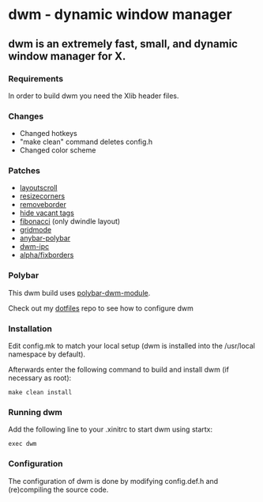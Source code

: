 # dwm - dynamic window manager
## dwm is an extremely fast, small, and dynamic window manager for X.


### Requirements

In order to build dwm you need the Xlib header files.

### Changes

* Changed hotkeys
* "make clean" command deletes config.h
* Changed color scheme

### Patches

* [layoutscroll](https://dwm.suckless.org/patches/layoutscroll/)
* [resizecorners](https://dwm.suckless.org/patches/resizecorners/)
* [removeborder](https://dwm.suckless.org/patches/removeborder/)
* [hide vacant tags](https://dwm.suckless.org/patches/hide_vacant_tags/)
* [fibonacci](https://dwm.suckless.org/patches/fibonacci/) (only dwindle layout)
* [gridmode](https://dwm.suckless.org/patches/gridmode/)
* [anybar-polybar](https://github.com/mihirlad55/dwm-anybar)
* [dwm-ipc](https://github.com/mihirlad55/dwm-ipc)
* [alpha/fixborders](https://dwm.suckless.org/patches/alpha/)

### Polybar

This dwm build uses [polybar-dwm-module](https://github.com/mihirlad55/polybar-dwm-module).

Check out my [dotfiles](https://github.com/Senderman/dotfiles/tree/master/polybar/.config/polybar) repo to see how to configure dwm


### Installation

Edit config.mk to match your local setup (dwm is installed into
the /usr/local namespace by default).

Afterwards enter the following command to build and install dwm (if
necessary as root):

`make clean install`


### Running dwm

Add the following line to your .xinitrc to start dwm using startx:

`exec dwm`

### Configuration

The configuration of dwm is done by modifying config.def.h
and (re)compiling the source code.
